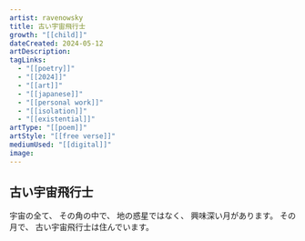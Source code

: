 ```yaml
---
artist: ravenowsky
title: 古い宇宙飛行士
growth: "[[child]]"
dateCreated: 2024-05-12
artDescription:
tagLinks:
  - "[[poetry]]"
  - "[[2024]]"
  - "[[art]]"
  - "[[japanese]]"
  - "[[personal work]]"
  - "[[isolation]]"
  - "[[existential]]"
artType: "[[poem]]"
artStyle: "[[free verse]]"
mediumUsed: "[[digital]]"
image:
---
```

## 古い宇宙飛行士

宇宙の全て、
その角の中で、
地の惑星ではなく、
興味深い月があります。
その月で、
古い宇宙飛行士は住んでいます。